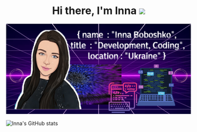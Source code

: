 <h1 align="center">Hi there, I'm Inna</a>
<img src="https://github.com/blackcater/blackcater/raw/main/images/Hi.gif" height="32"/></h1>

![Image text](https://github.com/Inna2609/Inna2609/blob/main/img/Inna-min.png)

![Inna's GitHub stats](https://github-readme-stats.vercel.app/api?username=Inna2609&theme=jolly&show_icons=true)
